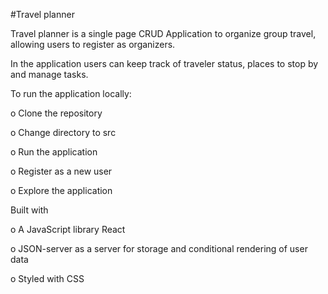 #Travel planner

Travel planner is a single page CRUD Application to organize group travel, allowing users to register as organizers. 

In the application users can keep track of traveler status, places to stop by and manage tasks.

To run the application locally:

o  Clone the repository

o  Change directory to src

o  Run the application

o  Register as a new user

o  Explore the application

Built with

o  A JavaScript library React

o  JSON-server as a server for storage and conditional rendering of user data

o  Styled with CSS
